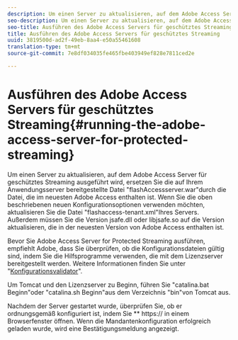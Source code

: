 ```yaml
---
description: Um einen Server zu aktualisieren, auf dem Adobe Access Server für geschütztes Streaming ausgeführt wird, ersetzen Sie die auf Ihrem Anwendungsserver bereitgestellte Datei "flashAccessserver.war"durch die Datei, die im neuesten Adobe Access enthalten ist. Wenn Sie die oben beschriebenen neuen Konfigurationsoptionen verwenden möchten, aktualisieren Sie die Datei "flashaccess-tenant.xml"Ihres Servers. Außerdem müssen Sie die Version jsafe.dll oder libjsafe.so auf die Version aktualisieren, die in der neuesten Version von Adobe Access enthalten ist.
seo-description: Um einen Server zu aktualisieren, auf dem Adobe Access Server für geschütztes Streaming ausgeführt wird, ersetzen Sie die auf Ihrem Anwendungsserver bereitgestellte Datei "flashAccessserver.war"durch die Datei, die im neuesten Adobe Access enthalten ist. Wenn Sie die oben beschriebenen neuen Konfigurationsoptionen verwenden möchten, aktualisieren Sie die Datei "flashaccess-tenant.xml"Ihres Servers. Außerdem müssen Sie die Version jsafe.dll oder libjsafe.so auf die Version aktualisieren, die in der neuesten Version von Adobe Access enthalten ist.
seo-title: Ausführen des Adobe Access Servers für geschütztes Streaming
title: Ausführen des Adobe Access Servers für geschütztes Streaming
uuid: 3819500d-ad2f-49eb-8aa4-e50a55461608
translation-type: tm+mt
source-git-commit: 7e8df034035fe465fbe403949ef828e7811ced2e

---
```



# Ausführen des Adobe Access Servers für geschütztes Streaming{#running-the-adobe-access-server-for-protected-streaming}

Um einen Server zu aktualisieren, auf dem Adobe Access Server für geschütztes Streaming ausgeführt wird, ersetzen Sie die auf Ihrem Anwendungsserver bereitgestellte Datei &quot;flashAccessserver.war&quot;durch die Datei, die im neuesten Adobe Access enthalten ist. Wenn Sie die oben beschriebenen neuen Konfigurationsoptionen verwenden möchten, aktualisieren Sie die Datei &quot;flashaccess-tenant.xml&quot;Ihres Servers. Außerdem müssen Sie die Version jsafe.dll oder libjsafe.so auf die Version aktualisieren, die in der neuesten Version von Adobe Access enthalten ist.

Bevor Sie Adobe Access Server for Protected Streaming ausführen, empfiehlt Adobe, dass Sie überprüfen, ob die Konfigurationsdateien gültig sind, indem Sie die Hilfsprogramme verwenden, die mit dem Lizenzserver bereitgestellt werden. Weitere Informationen finden Sie unter &quot;[Konfigurationsvalidator](../../aaxs-protected-streaming/aaxs-protected-streaming-utilities/configuration-validator.md)&quot;.

Um Tomcat und den Lizenzserver zu Beginn, führen Sie &quot;catalina.bat Beginn&quot;oder &quot;catalina.sh Beginn&quot;aus dem Verzeichnis &quot;bin&quot;von Tomcat aus.

Nachdem der Server gestartet wurde, überprüfen Sie, ob er ordnungsgemäß konfiguriert ist, indem Sie ** https:// in einem Browserfenster öffnen. Wenn die Mandantenkonfiguration erfolgreich geladen wurde, wird eine Bestätigungsmeldung angezeigt.
